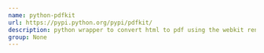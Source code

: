 ```yaml
---
name: python-pdfkit
url: https://pypi.python.org/pypi/pdfkit/
description: python wrapper to convert html to pdf using the webkit rendering engine and qt. URL : https://pypi.python.org/pypi/pdfkit/ Groups : None
group: None
---
```

